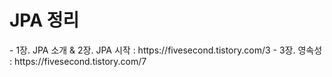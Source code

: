 <h1>JPA 정리</h1>
- 1장. JPA 소개 & 2장. JPA 시작
:  https://fivesecond.tistory.com/3
- 3장. 영속성
: https://fivesecond.tistory.com/7
